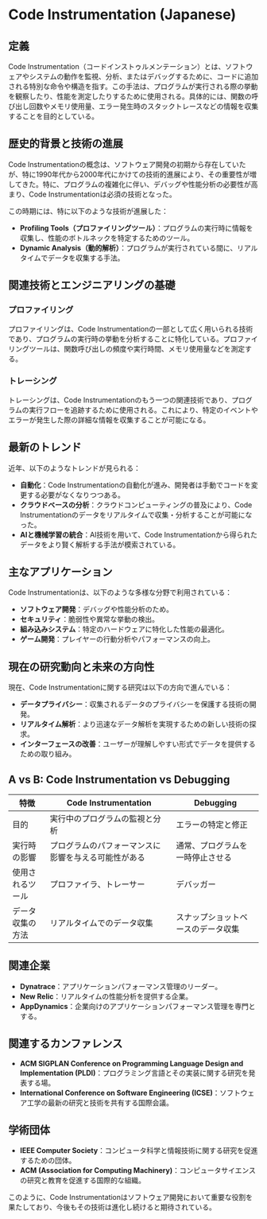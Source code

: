 # Code Instrumentation (Japanese)

## 定義

Code Instrumentation（コードインストゥルメンテーション）とは、ソフトウェアやシステムの動作を監視、分析、またはデバッグするために、コードに追加される特別な命令や構造を指す。この手法は、プログラムが実行される際の挙動を観察したり、性能を測定したりするために使用される。具体的には、関数の呼び出し回数やメモリ使用量、エラー発生時のスタックトレースなどの情報を収集することを目的としている。

## 歴史的背景と技術の進展

Code Instrumentationの概念は、ソフトウェア開発の初期から存在していたが、特に1990年代から2000年代にかけての技術的進展により、その重要性が増してきた。特に、プログラムの複雑化に伴い、デバッグや性能分析の必要性が高まり、Code Instrumentationは必須の技術となった。

この時期には、特に以下のような技術が進展した：

- **Profiling Tools（プロファイリングツール）**：プログラムの実行時に情報を収集し、性能のボトルネックを特定するためのツール。
- **Dynamic Analysis（動的解析）**：プログラムが実行されている間に、リアルタイムでデータを収集する手法。

## 関連技術とエンジニアリングの基礎

### プロファイリング

プロファイリングは、Code Instrumentationの一部として広く用いられる技術であり、プログラムの実行時の挙動を分析することに特化している。プロファイリングツールは、関数呼び出しの頻度や実行時間、メモリ使用量などを測定する。

### トレーシング

トレーシングは、Code Instrumentationのもう一つの関連技術であり、プログラムの実行フローを追跡するために使用される。これにより、特定のイベントやエラーが発生した際の詳細な情報を収集することが可能になる。

## 最新のトレンド

近年、以下のようなトレンドが見られる：

- **自動化**：Code Instrumentationの自動化が進み、開発者は手動でコードを変更する必要がなくなりつつある。
- **クラウドベースの分析**：クラウドコンピューティングの普及により、Code Instrumentationのデータをリアルタイムで収集・分析することが可能になった。
- **AIと機械学習の統合**：AI技術を用いて、Code Instrumentationから得られたデータをより賢く解析する手法が模索されている。

## 主なアプリケーション

Code Instrumentationは、以下のような多様な分野で利用されている：

- **ソフトウェア開発**：デバッグや性能分析のため。
- **セキュリティ**：脆弱性や異常な挙動の検出。
- **組み込みシステム**：特定のハードウェアに特化した性能の最適化。
- **ゲーム開発**：プレイヤーの行動分析やパフォーマンスの向上。

## 現在の研究動向と未来の方向性

現在、Code Instrumentationに関する研究は以下の方向で進んでいる：

- **データプライバシー**：収集されるデータのプライバシーを保護する技術の開発。
- **リアルタイム解析**：より迅速なデータ解析を実現するための新しい技術の探求。
- **インターフェースの改善**：ユーザーが理解しやすい形式でデータを提供するための取り組み。

## A vs B: Code Instrumentation vs Debugging

| 特徴                     | Code Instrumentation                     | Debugging                               |
|------------------------|-----------------------------------------|----------------------------------------|
| 目的                     | 実行中のプログラムの監視と分析              | エラーの特定と修正                      |
| 実行時の影響              | プログラムのパフォーマンスに影響を与える可能性がある | 通常、プログラムを一時停止させる        |
| 使用されるツール          | プロファイラ、トレーサー                     | デバッガー                               |
| データ収集の方法          | リアルタイムでのデータ収集                   | スナップショットベースのデータ収集     |

## 関連企業

- **Dynatrace**：アプリケーションパフォーマンス管理のリーダー。
- **New Relic**：リアルタイムの性能分析を提供する企業。
- **AppDynamics**：企業向けのアプリケーションパフォーマンス管理を専門とする。

## 関連するカンファレンス

- **ACM SIGPLAN Conference on Programming Language Design and Implementation (PLDI)**：プログラミング言語とその実装に関する研究を発表する場。
- **International Conference on Software Engineering (ICSE)**：ソフトウェア工学の最新の研究と技術を共有する国際会議。

## 学術団体

- **IEEE Computer Society**：コンピュータ科学と情報技術に関する研究を促進するための団体。
- **ACM (Association for Computing Machinery)**：コンピュータサイエンスの研究と教育を促進する国際的な組織。

このように、Code Instrumentationはソフトウェア開発において重要な役割を果たしており、今後もその技術は進化し続けると期待されている。